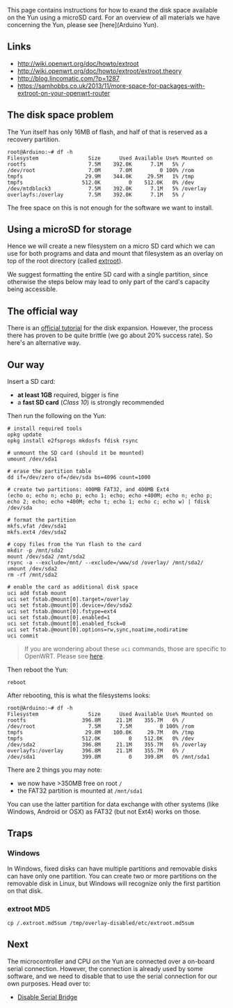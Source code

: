 This page contains instructions for how to exand the disk space available on the Yun using a microSD card.  For an overview of all materials we have concerning the Yun, please see [here](Arduino Yun).

## Links

* http://wiki.openwrt.org/doc/howto/extroot
* http://wiki.openwrt.org/doc/howto/extroot/extroot.theory
* http://blog.lincomatic.com/?p=1287
* https://samhobbs.co.uk/2013/11/more-space-for-packages-with-extroot-on-your-openwrt-router

## The disk space problem

The Yun itself has only 16MB of flash, and half of that is reserved as a recovery partition.

```shell
root@Arduino:~# df -h
Filesystem                Size      Used Available Use% Mounted on
rootfs                    7.5M    392.0K      7.1M   5% /
/dev/root                 7.0M      7.0M         0 100% /rom
tmpfs                    29.9M    344.0K     29.5M   1% /tmp
tmpfs                   512.0K         0    512.0K   0% /dev
/dev/mtdblock3            7.5M    392.0K      7.1M   5% /overlay
overlayfs:/overlay        7.5M    392.0K      7.1M   5% /
```

The free space on this is not enough for the software we want to install.

## Using a microSD for storage

Hence we will create a new filesystem on a micro SD card which we can use for both programs and data and mount that filesystem as an overlay on top of the root directory (called [extroot](
http://wiki.openwrt.org/doc/howto/extroot)).

We suggest formatting the entire SD card with a single partition, since otherwise the steps below may lead to only part of the card's capacity being accessible.

## The official way

There is an [official tutorial](http://arduino.cc/en/Tutorial/ExpandingYunDiskSpace) for the disk expansion. However, the process there has proven to be quite brittle (we go about 20% success rate). So here's an alternative way.

## Our way

Insert a SD card:

* **at least 1GB** required, bigger is fine
* a **fast SD card** (*Class 10*) is strongly recommended

Then run the following on the Yun:

```console
# install required tools
opkg update
opkg install e2fsprogs mkdosfs fdisk rsync

# unmount the SD card (should it be mounted)
umount /dev/sda1

# erase the partition table
dd if=/dev/zero of=/dev/sda bs=4096 count=1000

# create two partitions: 400MB FAT32, and 400MB Ext4
(echo o; echo n; echo p; echo 1; echo; echo +400M; echo n; echo p; echo 2; echo; echo +400M; echo t; echo 1; echo c; echo w) | fdisk /dev/sda

# format the partition
mkfs.vfat /dev/sda1
mkfs.ext4 /dev/sda2

# copy files from the Yun flash to the card
mkdir -p /mnt/sda2
mount /dev/sda2 /mnt/sda2
rsync -a --exclude=/mnt/ --exclude=/www/sd /overlay/ /mnt/sda2/
umount /dev/sda2
rm -rf /mnt/sda2

# enable the card as additional disk space
uci add fstab mount
uci set fstab.@mount[0].target=/overlay
uci set fstab.@mount[0].device=/dev/sda2
uci set fstab.@mount[0].fstype=ext4
uci set fstab.@mount[0].enabled=1
uci set fstab.@mount[0].enabled_fsck=0
uci set fstab.@mount[0].options=rw,sync,noatime,nodiratime
uci commit
```

> If you are wondering about these `uci` commands, those are specific to OpenWRT. Please see [here](http://wiki.openwrt.org/doc/uci).

Then reboot the Yun:

```console
reboot
```

After rebooting, this is what the filesystems looks:

```shell
root@Arduino:~# df -h
Filesystem                Size      Used Available Use% Mounted on
rootfs                  396.8M     21.1M    355.7M   6% /
/dev/root                 7.5M      7.5M         0 100% /rom
tmpfs                    29.8M    100.0K     29.7M   0% /tmp
tmpfs                   512.0K         0    512.0K   0% /dev
/dev/sda2               396.8M     21.1M    355.7M   6% /overlay
overlayfs:/overlay      396.8M     21.1M    355.7M   6% /
/dev/sda1               399.8M         0    399.8M   0% /mnt/sda1
```

There are 2 things you may note:

* we now have >350MB free on root `/`
* the FAT32 partition is mounted at `/mnt/sda1`

You can use the latter partition for data exchange with other systems (like Windows, Android or OSX) as FAT32 (but not Ext4) works on those.


## Traps

### Windows

In Windows, fixed disks can have multiple partitions and removable disks can have only one partition. You can create two or more partitions on the removable disk in Linux, but Windows will recognize only the first partition on that disk.

### extroot MD5

```console
cp /.extroot.md5sum /tmp/overlay-disabled/etc/extroot.md5sum
```

## Next

The microcontroller and CPU on the Yun are connected over a on-board serial connection. However, the connection is already used by some software, and we need to disable that to use the serial connection for our own purposes. Head over to:

* [Disable Serial Bridge](Arduino-Yun-Disable-Bridge)

